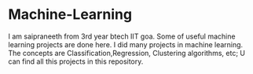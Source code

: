 # Machine-Learning
I am saipraneeth from 3rd year btech IIT goa. Some of useful machine learning projects are done here. I did many projects in machine learning. The concepts are Classification,Regression, Clustering algorithms, etc; U can find all this projects in this repository.
